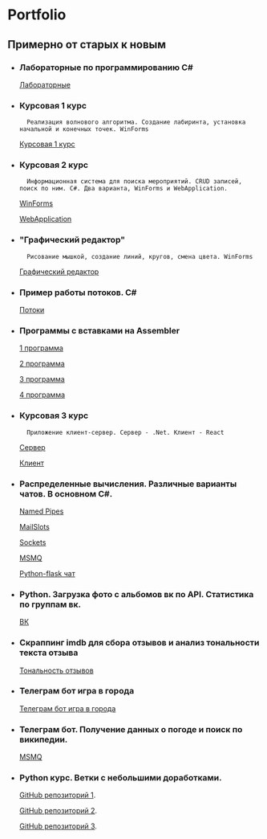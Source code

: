 # Portfolio
 
## Примерно от старых к новым

* ### Лабораторные по программированию C#

    [Лабораторные](Works/Course/)

* ### Курсовая 1 курс

        Реализация волнового алгоритма. Создание лабиринта, установка начальной и конечных точек. WinForms

    [Курсовая 1 курс](Works/Course/)

* ### Курсовая 2 курс

        Информационная система для поиска мероприятий. CRUD записей, поиск по ним. C#. Два варианта, WinForms и WebApplication.

    [WinForms](Works/EventsTest/)

    [WebApplication](Works/PracticeWebApp1/)

* ### "Графический редактор"

        Рисование мышкой, создание линий, кругов, смена цвета. WinForms

    [Графический редактор](Works/PaintTest/)

* ### Пример работы потоков. C#

    [Потоки](Works/KPO_Lab6_BattleOfTheThreads-master/)

* ### Программы с вставками на Assembler

    [1 программа](Works/NumberSystem/)

    [2 программа](Works/Lab2Assemb/)

    [3 программа](Works/Lab3Assemb/)

    [4 программа](Works/ProjectAssemb/)    

* ### Курсовая 3 курс

        Приложение клиент-сервер. Сервер - .Net. Клиент - React

    [Сервер](Works/WebApplication1/)

    [Клиент](Works/WebApiReact/)

* ### Распределенные вычисления. Различные варианты чатов. В основном C#.

    [Named Pipes](Works/Pipes/)

    [MailSlots](Works/MailSlots/)

    [Sockets](Works/Sockets/)

    [MSMQ](Works/MSMQ/)

    [Python-flask чат](Works/Python5/)

* ### Python. Загрузка фото с альбомов вк по API. Статистика по группам вк.

    [ВК](Works/Lab2.ipynb)

* ### Скраппинг imdb для сбора отзывов и анализ тональности текста отзыва

    [Тональность отзывов](Works/3%20lab/)

* ### Телеграм бот игра в города

    [Телеграм бот игра в города](Works/Lab%204/)

* ### Телеграм бот. Получение данных о погоде и поиск по википедии.

    [MSMQ](Works/Project/)

* ### Python курс. Ветки с небольшими доработками.

    [GitHub репозиторий 1](https://github.com/brenichev/python-course-bibliography-generator/tree/Practice).

    [GitHub репозиторий 2](https://github.com/brenichev/python-course-country-directory/tree/Practice).

    [GitHub репозиторий 3](https://github.com/brenichev/python-course-portfolio/tree/Practice).